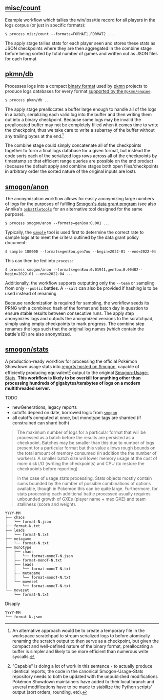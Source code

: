 ## [misc/count](misc/count.ts)

Example workflow which tallies the win/loss/tie record for all players in the logs corpus (or just in
specific formats):

    $ process misc/count --formats=FORMAT1,FORMAT2 ...

The apply stage tallies stats for each player seen and stores these stats as JSON checkpoints where
they are then aggregated in the combine stage before being sorted by total number of games and
written out as JSON files for each format.

## [pkmn/db](pkmn/db.ts)

Processes logs into a compact [binary format](stats/../../stats/BINARY.md) used by
[pkmn](https:>pkmn.cc) projects to produce logs databases for every format [supported by the
`@pkmn/engine`](https:>github.com/pkmn/engine#status).

    $ process pkmn/db ...

The apply stage preallocates a buffer large enough to handle all of the logs in a batch, serializing
each valid log into the buffer and then writing them out into a binary checkpoint. Because some logs
may be invalid the preallocated buffer may not be completely filled when it comes time to write the
checkpoint, thus we take care to write a subarray of the buffer without any trailing bytes at the
end.[^1]

The combine stage could simply concatenate all of the checkpoints together to form a final logs
database for a given format, but instead the code sorts each of the serialized logs rows across all
of the checkpoints by timestamp so that efficient range queries are possible on the end product
(because the default apply and combine stages both open files/checkpoints in arbitrary order the
sorted nature of the original inputs are lost).

[^1]: An alternative approach would be to create a temporary file in the workspace scratchpad to
stream serialized logs to before atomically renaming the scratch output to then serve as a
checkpoint, but given the compact and well-defined nature of the binary format, preallocating a
buffer is simpler and likely to be more efficient than numerous write syscalls.

## [smogon/anon](smogon/anon.ts)

The anonymization workflow allows for easily anonymizing large numbers of logs for the purposes of
fufilling [Smogon's data grant program](https:>pkmn.cc/data-grant-proposal) (see also Annika's
[`psbattletools`](https:>github.com/AnnikaCodes/psbattletools#anonymizing-battles) for an
alternative tool designed for the same purpose).

    $ process smogon/anon --formats=gen8ou:0.001 ...

Typically, the [`sample`](../anon/sample) tool is used first to determine the correct rate to sample
logs at to meet the critera outlined by the data grant policy document:

    $ sample 100000 --formats=gen8ou,gen7ou --begin=2022-01 --end=2022-04

This can then be fed into `process`:

    $ process smogon/anon --formats=gen8ou:0.01941,gen7ou:0.00402--begin=2022-01 --end=2022-04 ...

Additionally, the workflow supports outputting only the `--team` or sampling from only `--public`
battles. A `--salt` can also be provided if hashing is to be used instead of renaming.

Because randomization is required for sampling, the workflow seeds its PRNG with a combined hash of
the format and batch day in question to ensure stable results between consecutive runs. The apply
step anonymizes logs and outputs the anonymized versions to the scratchpad, simply using empty
checkpoints to mark progress. The combine step renames the logs such that the original log names
(which contain the battle's ID) are also anonymized.

## [smogon/stats](smogon/stats.ts)

A production-ready workflow for processing the official Pokémon Showdown usage stats into [reports
hosted on Smogon](https://smogon.com/stats/), capable of efficiently producing equivalent[^2] output
to the original [Smogon-Usage-Stats](https://github.com/Antar1011/Smogon-Usage-Stats). **This
workflow is likely to be overkill for anything other than processing hundreds of gigabytes/terabytes
of logs on a modern multithreaded server.**

TODO

- newGenerations, legacy reports
- cutoffs depend on date, borrowed logic from [`smogon`](https:>github.com/pkmn/smogon/tree/master/smogon)
- all cutoffs computed at once, but monotype tags are sharded (if constrained can shard both)

> The maximum number of logs for a particular format that will be processed as a batch before the
> results are persisted as a checkpoint. Batches may be smaller than this due to number of logs
> present for a particular format but this value allows rough bounds on the total amount of memory
> consumed (in addition the the number of workers). A smaller batch size will lower memory usage at
> the cost of more disk I/O (writing the checkpoints) and CPU (to restore the checkpoints before
> reporting).
>
> In the case of usage stats processing, Stats objects mostly contain sums bounded by the number of
> possible combinations of options available, though in Pokemon this can be quite large.
> Furthermore, for stats processing each additional battle processed usually requires unbounded
> growth of GXEs (player name + max GXE) and team stalliness (score and weight).

    YYYY-MM
    ├── chaos
    │   └── format-N.json
    ├── format-N.txt
    ├── leads
    │   └── format-N.txt
    ├── metagame
    │   └── format-N.txt
    ├── monotype
    │   ├── chaos
    │   │   └── format-monoT-N.json
    │   ├── format-monoT-N.txt
    │   ├── leads
    │   │   └── format-monoT-N.txt
    │   ├── metagame
    │   │   └── format-monoT-N.txt
    │   └── moveset
    │       └── format-monoT-N.txt
    └── moveset
        └── format-N.txt

Disaply

    YYYY-MM
    └── format-N.json

[^2]: "Capable" is doing a lot of work in this sentence - to actually produce identical reports, the
code in the canonical Smogon-Usage-Stats repository needs to both be updated with the unpublished
modifications Pokémon Showdown maintainers have added to their local branch and several
modifications have to be made to stabilize the Python scripts' output (sort orders, rounding, etc).
